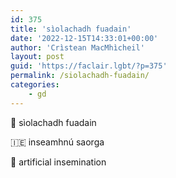 ```yaml
---
id: 375
title: 'sìolachadh fuadain'
date: '2022-12-15T14:33:01+00:00'
author: 'Crìstean MacMhìcheil'
layout: post
guid: 'https://faclair.lgbt/?p=375'
permalink: /siolachadh-fuadain/
categories:
    - gd
---
```


&#x1f3f4;&#xe0067;&#xe0062;&#xe0073;&#xe0063;&#xe0074;&#xe007f; sìolachadh fuadain

&#x1f1ee;&#x1f1ea; inseamhnú saorga

&#x1f3f4;&#xe0067;&#xe0062;&#xe0065;&#xe006e;&#xe0067;&#xe007f; artificial insemination
